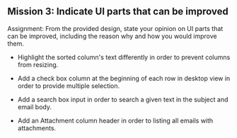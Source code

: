 ## Mission 3: Indicate UI parts that can be improved

Assignment: From the provided design, state your opinion on UI parts that can be improved, including the reason why and how you would improve them.

- Highlight the sorted column's text differently in order to prevent columns from resizing.

- Add a check box column at the beginning of each row in desktop view in order to provide multiple selection.

- Add a search box input in order to search a given text in the subject and email body.

- Add an Attachment column header in order to listing all emails with attachments.
